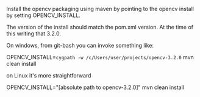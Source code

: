 Install the opencv packaging using maven by pointing to the opencv install by setting OPENCV_INSTALL.

The version of the install should match the pom.xml version. At the time of this writing that 3.2.0.

On windows, from git-bash you can invoke something like:

OPENCV_INSTALL=`cygpath -w /c/Users/user/projects/opencv-3.2.0` mvn clean install

on Linux it's more straightforward

OPENCV_INSTALL="[absolute path to opencv-3.2.0]" mvn clean install


